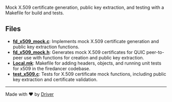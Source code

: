 <!--------------------------------------------------------------------------------->
<!-- IMPORTANT: This file is auto-generated by Driver (https://driver.ai). -------->
<!-- Manual edits may be overwritten on future commits. --------------------------->
<!--------------------------------------------------------------------------------->

Mock X.509 certificate generation, public key extraction, and testing with a Makefile for build and tests.


## Files
- **[fd_x509_mock.c](fd_x509_mock.c.md)**: Implements mock X.509 certificate generation and public key extraction functions.
- **[fd_x509_mock.h](fd_x509_mock.h.md)**: Generates mock X.509 certificates for QUIC peer-to-peer use with functions for creation and public key extraction.
- **[Local.mk](Local.mk.md)**: Makefile for adding headers, objects, and running unit tests for x509 in the firedancer codebase.
- **[test_x509.c](test_x509.c.md)**: Tests for X.509 certificate mock functions, including public key extraction and certificate validation.

---
Made with ❤️ by [Driver](https://www.driver.ai/)